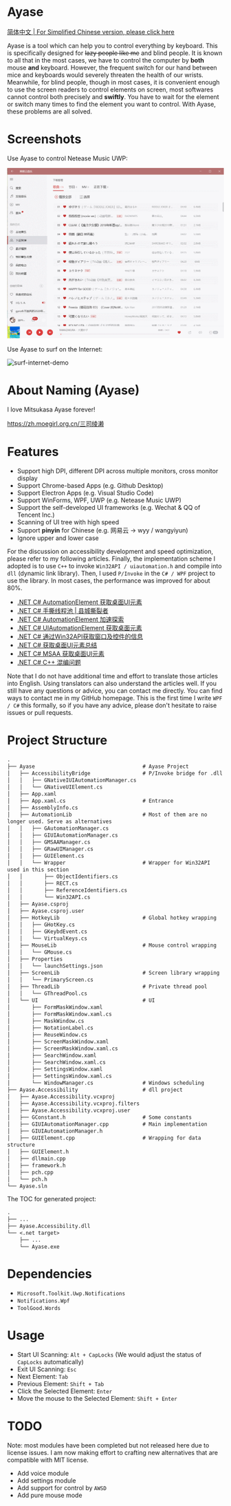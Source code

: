 # Ayase

[简体中文 | For Simplified Chinese version, please click here](README_zh-cn.md)

Ayase is a tool which can help you to control everything by keyboard. This is specifically designed for ~~lazy people like me~~ and blind people. It is known to all that in the most cases, we have to control the computer by **both** mouse **and** keyboard. However, the frequent switch for our hand between mice and keyboards would severely threaten the health of our wrists. Meanwhile, for blind people, though in most cases, it is convenient enough to use the screen readers to control elements on screen, most softwares cannot control both precisely and **swiftly**. You have to wait for the element or switch many times to find the element you want to control. With Ayase, these problems are all solved.

# Screenshots

Use Ayase to control Netease Music UWP:

![netease-demo](imgs/netease-music.gif)

Use Ayase to surf on the Internet:

![surf-internet-demo](imgs/surf-internet.gif)

# About Naming (Ayase)

I love Mitsukasa Ayase forever!

https://zh.moegirl.org.cn/三司绫濑

# Features

- Support high DPI, different DPI across multiple monitors, cross monitor display
- Support Chrome-based Apps (e.g. Github Desktop)
- Support Electron Apps (e.g. Visual Studio Code)
- Support WinForms, WPF, UWP (e.g. Netease Music UWP)
- Support the self-developed UI frameworks (e.g. Wechat & QQ of Tencent Inc.)
- Scanning of UI tree with high speed
- Support **pinyin** for Chinese (e.g. 网易云 → wyy / wangyiyun)
- Ignore upper and lower case

For the discussion on accessibility development and speed optimization, please refer to my following articles. Finally, the implementation scheme I adopted is to use `C++` to invoke `Win32API / uiautomation.h` and compile into `dll` (dynamic link library). Then, I used `P/Invoke` in the `C# / WPF` project to use the library. In most cases, the performance was improved for about 80%.

- [.NET C# AutomationElement 获取桌面UI元素](https://gyrojeff.top/index.php/archives/NET-C-AutomationElement-%E8%8E%B7%E5%8F%96%E6%A1%8C%E9%9D%A2UI%E5%85%83%E7%B4%A0/)
- [.NET C# 手撕线程池 | 县城撕裂者](https://gyrojeff.top/index.php/archives/NET-C-%E6%89%8B%E6%92%95%E7%BA%BF%E7%A8%8B%E6%B1%A0-%E5%8E%BF%E5%9F%8E%E6%92%95%E8%A3%82%E8%80%85/)
- [.NET C# AutomationElement 加速探索](https://gyrojeff.top/index.php/archives/NET-C-AutomationElement-%E5%8A%A0%E9%80%9F%E6%8E%A2%E7%B4%A2/)
- [.NET C# UIAutomationElement 获取桌面元素](https://gyrojeff.top/index.php/archives/NET-C-UIAutomationElement-%E8%8E%B7%E5%8F%96%E6%A1%8C%E9%9D%A2%E5%85%83%E7%B4%A0/)
- [.NET C# 通过Win32API获取窗口及控件的信息](https://gyrojeff.top/index.php/archives/NET-C-%E9%80%9A%E8%BF%87Win32API%E8%8E%B7%E5%8F%96%E7%AA%97%E5%8F%A3%E5%8F%8A%E6%8E%A7%E4%BB%B6%E7%9A%84%E4%BF%A1%E6%81%AF/)
- [.NET C# 获取桌面UI元素总结](https://gyrojeff.top/index.php/archives/NET-C-%E8%8E%B7%E5%8F%96%E6%A1%8C%E9%9D%A2UI%E5%85%83%E7%B4%A0%E6%80%BB%E7%BB%93/)
- [.NET C# MSAA 获取桌面UI元素](https://gyrojeff.top/index.php/archives/NET-C-MSAA-%E8%8E%B7%E5%8F%96%E6%A1%8C%E9%9D%A2UI%E5%85%83%E7%B4%A0/)
- [.NET C# C++ 混编问题](https://gyrojeff.top/index.php/archives/NET-C-C-%E6%B7%B7%E7%BC%96%E9%97%AE%E9%A2%98/)

Note that I do not have additional time and effort to translate those articles into English. Using translators can also understand the articles well. If you still have any questions or advice, you can contact me directly. You can find ways to contact me in my GitHub homepage. This is the first time I write `WPF / C#` this formally, so if you have any advice, please don't hesitate to raise issues or pull requests.

# Project Structure

```
.
├── Ayase                                   # Ayase Project
│   ├── AccessibilityBridge                 # P/Invoke bridge for .dll
│   │   ├── GNativeIUIAutomationManager.cs
│   │   └── GNativeUIElement.cs
│   ├── App.xaml
│   ├── App.xaml.cs                         # Entrance
│   ├── AssemblyInfo.cs
│   ├── AutomationLib                       # Most of them are no longer used. Serve as alternatives
│   │   ├── GAutomationManager.cs
│   │   ├── GIUIAutomationManager.cs
│   │   ├── GMSAAManager.cs
│   │   ├── GRawUIManager.cs
│   │   ├── GUIElement.cs
│   │   └── Wrapper                         # Wrapper for Win32API used in this section
│   │       ├── ObjectIdentifiers.cs
│   │       ├── RECT.cs
│   │       ├── ReferenceIdentifiers.cs
│   │       └── Win32API.cs
│   ├── Ayase.csproj
│   ├── Ayase.csproj.user
│   ├── HotkeyLib                           # Global hotkey wrapping
│   │   ├── GHotKey.cs
│   │   ├── GKeybdEvent.cs
│   │   └── VirtualKeys.cs
│   ├── MouseLib                            # Mouse control wrapping
│   │   └── GMouse.cs
│   ├── Properties
│   │   └── launchSettings.json
│   ├── ScreenLib                           # Screen library wrapping
│   │   └── PrimaryScreen.cs
│   ├── ThreadLib                           # Private thread pool
│   │   └── GThreadPool.cs
│   └── UI                                  # UI
│       ├── FormMaskWindow.xaml
│       ├── FormMaskWindow.xaml.cs
│       ├── MaskWindow.cs
│       ├── NotationLabel.cs
│       ├── ReuseWindow.cs
│       ├── ScreenMaskWindow.xaml
│       ├── ScreenMaskWindow.xaml.cs
│       ├── SearchWindow.xaml
│       ├── SearchWindow.xaml.cs
│       ├── SettingsWindow.xaml
│       ├── SettingsWindow.xaml.cs
│       └── WindowManager.cs                # Windows scheduling
├── Ayase.Accessibility                     # dll project
│   ├── Ayase.Accessibility.vcxproj
│   ├── Ayase.Accessibility.vcxproj.filters
│   ├── Ayase.Accessibility.vcxproj.user
│   ├── GConstant.h                         # Some constants
│   ├── GIUIAutomationManager.cpp           # Main implementation
│   ├── GIUIAutomationManager.h
│   ├── GUIElement.cpp                      # Wrapping for data structure
│   ├── GUIElement.h
│   ├── dllmain.cpp
│   ├── framework.h
│   ├── pch.cpp
│   └── pch.h
└── Ayase.sln
```

The TOC for generated project:

```
.
├── ...
├── Ayase.Accessibility.dll
└── <.net target>
    ├── ...
    └── Ayase.exe
```

# Dependencies

- `Microsoft.Toolkit.Uwp.Notifications`
- `Notifications.Wpf`
- `ToolGood.Words`

# Usage

- Start UI Scanning: `Alt + CapLocks` (We would adjust the status of `CapLocks` automatically)
- Exit UI Scanning: `Esc`
- Next Element: `Tab`
- Previous Element: `Shift + Tab`
- Click the Selected Element: `Enter`
- Move the mouse to the Selected Element: `Shift + Enter`

# TODO

Note: most modules have been completed but not released here due to license issues. I am now making effort to crafting new alternatives that are compatible with MIT license.

- Add voice module
- Add settings module
- Add support for control by `AWSD`
- Add pure mouse mode
